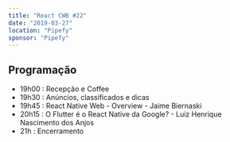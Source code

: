 ```yaml
---
title: "React CWB #22"
date: "2019-03-27"
location: "Pipefy"
sponsor: "Pipefy"
---
```


## Programação

- 19h00 : Recepção e Coffee
- 19h30 : Anúncios, classificados e dicas
- 19h45 : React Native Web - Overview - Jaime Biernaski
- 20h15 : O Flutter é o React Native da Google? - Luiz Henrique Nascimento dos Anjos
- 21h : Encerramento

